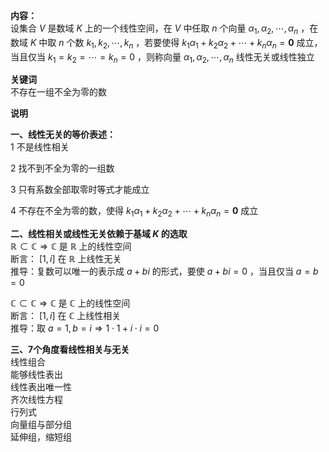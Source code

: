 **内容：**    
设集合 $V$ 是数域 $K$ 上的一个线性空间，在 $V$ 中任取 $n$ 个向量 $\alpha_1,\alpha_2,\cdots,\alpha_n$ ，在数域 $K$ 中取 $n$ 个数 $k_1,k_2,\cdots,k_n$ ，若要使得 $k_1\alpha_1+k_2\alpha_2+\cdots+k_n\alpha_n=\mathbf{0}$ 成立，当且仅当 $k_1=k_2=\cdots=k_n=0$ ，则称向量 $\alpha_1,\alpha_2,\cdots,\alpha_n$ 线性无关或线性独立    
    
**关键词**    
不存在一组不全为零的数    
    
**说明**    
    
**一、线性无关的等价表述：**    
1 不是线性相关    
    
2 找不到不全为零的一组数    
    
3 只有系数全部取零时等式才能成立    
    
4 不存在不全为零的数，使得 $k_1\alpha_1+k_2\alpha_2+\cdots+k_n\alpha_n=\mathbf{0}$ 成立    
    
**二、线性相关或线性无关依赖于基域 $K$ 的选取**    
 $\mathbb{R}\subset\mathbb{C}    
\Rightarrow\mathbb{C}$ 是 $\mathbb{R}$ 上的线性空间    
断言： $[1,i]$ 在 $\mathbb{R}$ 上线性无关    
推导：复数可以唯一的表示成 $a+bi$ 的形式，要使 $a+bi=0$ ，当且仅当 $a=b=0$     
    
 $\mathbb{C}\subset\mathbb{C}    
\Rightarrow\mathbb{C}$ 是 $\mathbb{C}$ 上的线性空间    
断言： $[1,i]$ 在 $\mathbb{C}$ 上线性相关    
推导：取 $a=1,b=i\Rightarrow1\cdot1+i\cdot i=0$     
    
**三、7个角度看线性相关与无关**    
线性组合    
能够线性表出    
线性表出唯一性    
齐次线性方程    
行列式    
向量组与部分组    
延伸组，缩短组    
    
    
    
